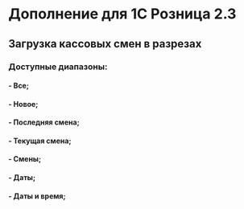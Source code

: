 # Дополнение для 1С Розница 2.3
## Загрузка кассовых смен в разрезах

### Доступные диапазоны:
#### - Все;
#### - Новое;
#### - Последняя смена;
#### - Текущая смена;
#### - Смены;
#### - Даты;
#### - Даты и время;
